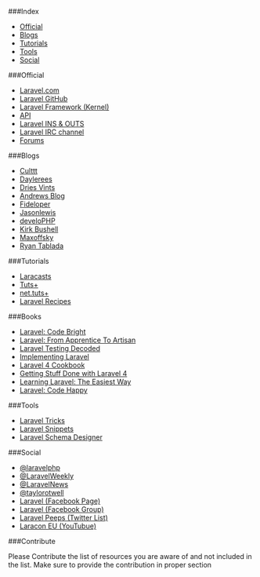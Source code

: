 ###Index
* [Official](#official)
* [Blogs](#blogs)
* [Tutorials](#tutorials)
* [Tools](#tutorials)
* [Social](#social)

###Official
* [Laravel.com](http://laravel.com/)
* [Laravel GitHub](https://github.com/laravel/laravel) 
* [Laravel Framework (Kernel)](https://github.com/laravel/framework)
* [API](http://laravel.com/api/)
* [Laravel INS & OUTS](http://laravel.io/)
* [Laravel IRC channel](http://laravel.io/irc)
* [Forums](http://forums.laravel.io)

###Blogs
* [Culttt](http://culttt.com)
* [Daylerees](http://daylerees.com/)
* [Dries Vints](http://driesvints.com/)
* [Andrews Blog](http://blog.kongnir.com)
* [Fideloper](http://fideloper.com/tag/laravel)
* [Jasonlewis](http://jasonlewis.me)
* [develoPHP](http://www.develophp.org/)
* [Kirk Bushell](http://kirkbushell.me/categories/laravel/)
* [Maxoffsky](http://maxoffsky.com/category/code-blog/)
* [Ryan Tablada](http://ryantablada.com/tag/Laravel)

###Tutorials
* [Laracasts](https://laracasts.com/)
* [Tuts+](https://tutsplus.com/?s=laravel&post_type=all)
* [net.tuts+](https://tutsplus.com/?s=laravel&post_type=all)
* [Laravel Recipes](http://laravel-recipes.com/)

###Books
* [Laravel: Code Bright](https://leanpub.com/codebright)
* [Laravel: From Apprentice To Artisan](https://leanpub.com/laravel)
* [Laravel Testing Decoded](https://leanpub.com/laravel-testing-decoded)
* [Implementing Laravel](https://leanpub.com/implementinglaravel)
* [Laravel 4 Cookbook](https://leanpub.com/laravel4cookbook)
* [Getting Stuff Done with Laravel 4](https://leanpub.com/gettingstuffdonelaravel)
* [Learning Laravel: The Easiest Way](https://leanpub.com/learninglaravel)
* [Laravel: Code Happy](https://leanpub.com/codehappy)


###Tools
* [Laravel Tricks](http://www.laravel-tricks.com/)
* [Laravel Snippets](http://laravelsnippets.com/)
* [Laravel Schema Designer](http://laravelsd.com/)

###Social
* [@laravelphp](https://twitter.com/laravelphp)
* [@LaravelWeekly](https://twitter.com/LaravelWeekly)
* [@LaravelNews](https://twitter.com/laravelnews)
* [@taylorotwell](https://twitter.com/taylorotwell)
* [Laravel (Facebook Page)](https://www.facebook.com/LaravelCommunity)
* [Laravel (Facebook Group)](https://www.facebook.com/groups/LaravelCommunity)
* [Laravel Peeps (Twitter List)](https://twitter.com/jeffrey_way/laravel-peeps/members)
* [Laracon EU (YouTubue)](http://www.youtube.com/channel/UCb9XEo_1SDNR8Ucpbktrg5A)

###Contribute

Please Contribute the list of resources you are aware of and not included in the list. Make sure to provide the contribution in proper section
